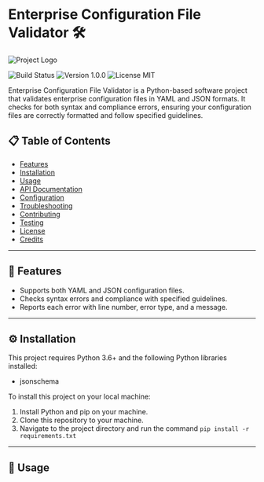 # Enterprise Configuration File Validator 🛠️

![Project Logo](https://via.placeholder.com/150)

![Build Status](https://img.shields.io/badge/build-passing-brightgreen)
![Version 1.0.0](https://img.shields.io/badge/version-1.0.0-blue)
![License MIT](https://img.shields.io/badge/license-MIT-green)

Enterprise Configuration File Validator is a Python-based software project that validates enterprise configuration files in YAML and JSON formats. It checks for both syntax and compliance errors, ensuring your configuration files are correctly formatted and follow specified guidelines.

## 📋 Table of Contents

- [Features](#-features)
- [Installation](#-installation)
- [Usage](#-usage)
- [API Documentation](#-api-documentation)
- [Configuration](#-configuration)
- [Troubleshooting](#-troubleshooting)
- [Contributing](#-contributing)
- [Testing](#-testing)
- [License](#-license)
- [Credits](#-credits)

---

## 🚀 Features

- Supports both YAML and JSON configuration files.
- Checks syntax errors and compliance with specified guidelines.
- Reports each error with line number, error type, and a message.

---

## ⚙️ Installation

This project requires Python 3.6+ and the following Python libraries installed:

- jsonschema

To install this project on your local machine:

1. Install Python and pip on your machine.
2. Clone this repository to your machine.
3. Navigate to the project directory and run the command `pip install -r requirements.txt`

---

## 🔧 Usage